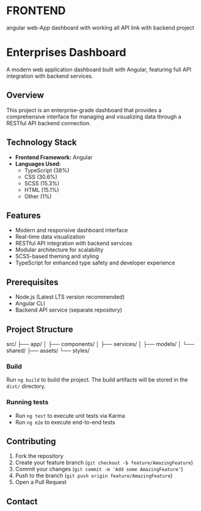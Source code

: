 # FRONTEND
angular web-App dashboard with working all API link with backend project 
<!-- Project live Link: "https://enterprises-dashboard-api.onrender.com/" -->

# Enterprises Dashboard

A modern web application dashboard built with Angular, featuring full API integration with backend services.

## Overview

This project is an enterprise-grade dashboard that provides a comprehensive interface for managing and visualizing data through a RESTful API backend connection.

## Technology Stack

- **Frontend Framework:** Angular
- **Languages Used:**
  - TypeScript (38%)
  - CSS (30.6%)
  - SCSS (15.3%)
  - HTML (15.1%)
  - Other (1%)

## Features

- Modern and responsive dashboard interface
- Real-time data visualization
- RESTful API integration with backend services
- Modular architecture for scalability
- SCSS-based theming and styling
- TypeScript for enhanced type safety and developer experience

## Prerequisites

- Node.js (Latest LTS version recommended)
- Angular CLI
- Backend API service (separate repository)

## Project Structure


src/
├── app/
│   ├── components/
│   ├── services/
│   ├── models/
│   └── shared/
├── assets/
└── styles/

### Build

Run `ng build` to build the project. The build artifacts will be stored in the `dist/` directory.

### Running tests

- Run `ng test` to execute unit tests via Karma
- Run `ng e2e` to execute end-to-end tests

## Contributing

1. Fork the repository
2. Create your feature branch (`git checkout -b feature/AmazingFeature`)
3. Commit your changes (`git commit -m 'Add some AmazingFeature'`)
4. Push to the branch (`git push origin feature/AmazingFeature`)
5. Open a Pull Request

## Contact
